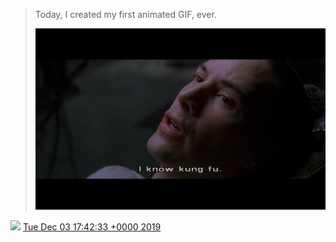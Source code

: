 > Today, I created my first animated GIF, ever\. 
> 
> ![](../../media/1201919664600862728-EK4Tj5AX0AEhb7h.jpg)

<img src="../../media/tweet.ico" width="12" /> [Tue Dec 03 17:42:33 +0000 2019](https://twitter.com/DromerDenker/status/1201919664600862728)